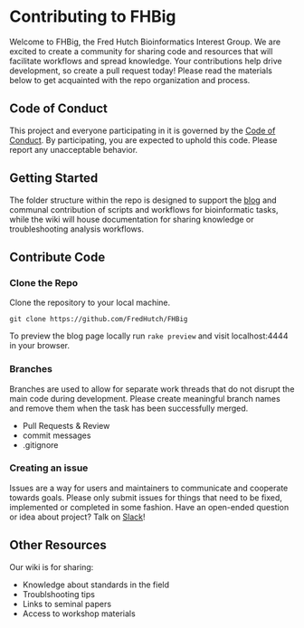 
# Contributing to FHBig

Welcome to FHBig, the Fred Hutch Bioinformatics Interest Group. We are excited to create a community for sharing code and resources that will facilitate workflows and spread knowledge. Your contributions help drive development, so create a pull request today!  Please read the materials below to get acquainted with the repo organization and process.

## Code of Conduct
This project and everyone participating in it is governed by the [Code of Conduct](../blob/master/Code_of_Conduct.md). By participating, you are expected to uphold this code. Please report any unacceptable behavior.

## Getting Started
The folder structure within the repo is designed to support the [blog]() and communal contribution of scripts and workflows for bioinformatic tasks, while the wiki will house documentation for sharing knowledge or troubleshooting analysis workflows.  

## Contribute Code

### Clone the Repo
Clone the repository to your local machine.
```
git clone https://github.com/FredHutch/FHBig
```
To preview the blog page locally run `rake preview` and visit localhost:4444 in your browser.

### Branches
Branches are used to allow for separate work threads that do not disrupt the main code during development. Please create meaningful branch names and remove them when the task has been successfully merged.
- Pull Requests & Review
- commit messages
- .gitignore

### Creating an issue
Issues are a way for users and maintainers to communicate and cooperate towards goals. Please only submit issues for things that need to be fixed, implemented or completed in some fashion. Have an open-ended question or idea about project?  Talk on [Slack](https://fhbig.slack.com)!

## Other Resources
Our wiki is for sharing:
- Knowledge about standards in the field
- Troublshooting tips
- Links to seminal papers
- Access to workshop materials

